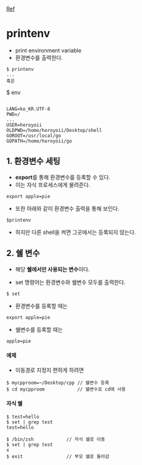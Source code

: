[Ref](https://leeeeye321.tistory.com/82)  

# printenv  
* print environment variable  
* 환경변수를 출력헌다.  

```
$ printenv
...
혹은  
```
$ env
```

LANG=ko_KR.UTF-8
PWD=/
...
USER=horoyoii
OLDPWD=/home/horoyoii/Desktop/shell
GOROOT=/usr/local/go
GOPATH=/home/horoyoii/go
```

## 1. 환경변수 세팅  

* **export**를 통해 환경변수를 등록할 수 있다.  
* 이는 자식 프로세스에게 물려준다.  
```
export apple=pie
```
* 또한 아래와 같이 환경변수 출력을 통해 보인다.  
```
$printenv
```

* 하지만 다른 shell을 켜면 그곳에서는 등록되지 않는다.  

## 2. 쉘 변수  
* 해당 **쉘에서만 사용되는 변수**이다.  

* set 명령어는 환경변수와 쉘변수 모두를 출력한다.  
```
$ set 
```

* 환경변수를 등록할 때는  
```
export apple=pie
```
* 쉘변수를 등록할 때는  
```
apple=pie
```


#### 예제  
* 이동경로 지정지 편하게 하려면  

```
$ mycpproom=~/Desktop/cpp // 쉘변수 등록
$ cd mycpproom            // 쉘변수로 cd에 사용
```

#### 자식 쉘  

```
$ test=hello
$ set | grep test
test=hello

$ /bin/zsh            // 자식 쉘로 이동
$ set | grep test
x
$ exit                // 부모 쉘로 돌아감
```






